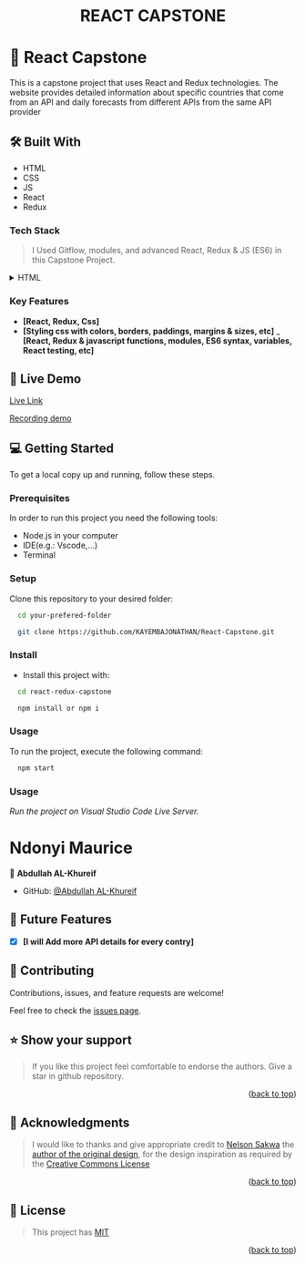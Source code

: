 <div align="center"><h1>REACT CAPSTONE</h1></div>
<!-- 
HOW TO USE::
This is an example of how you may give instructions on setting up your project locally.

Modify this file to match your project and remove sections that don't apply.

REQUIRED SECTIONS:

- Table of Contents
- About the Project
  - Built With
- Authors
- Future Features-
- Mobile version design
- Desktop version design
- Dynamic HTML for featured-speakers

OPTIONAL SECTIONS:

- FAQ

After you're finished please remove all the comments and instructions!
-->

<div align="center">
  <br/>
</div>

# 📗 Table of Contents

- [🛠 Built With](#built-with)
  - [Tech Stack](#tech-stack)
  - [Key Features](#key-features)
- [💻 Getting Started](#getting-started)
  - [Setup](#setup)
  - [Prerequisites](#prerequisites)
  - [Install](#install)
  - [Usage](#usage)
  - [🔭 Future Features](#future-features)
- [👥 Authors](#authors)
- [🤝 Contributing](#contributing)
- [⭐️ Show your support](#support)
- [📝 License](#license)

<!-- PROJECT DESCRIPTION -->

# 📖 React Capstone

This is a capstone project that uses React and Redux technologies. The website provides detailed 
information about specific countries that come from an API and daily forecasts
from different APIs from the same API provider

## 🛠 Built With <a name="built-with"></a>

- HTML
- CSS
- JS
- React
- Redux

### Tech Stack <a name="tech-stack"></a>

> I Used Gitflow, modules, and advanced React, Redux & JS (ES6) in this Capstone Project.

<details>
  <summary>HTML</summary>
  <ul>
    <li><a href="https://www.w3schools.com/html/">HTML</a></li>
     <li><a href="https://www.w3schools.com/css/">CSS</a></li>
     <li><a href="https://www.w3schools.com/css/">Javascript</a></li>
  </ul>
</details>

<!-- Features -->

### Key Features <a name="key-features"></a>

- **[React, Redux, Css]**
- **[Styling css with colors, borders, paddings, margins & sizes, etc]**
  \_ **[React, Redux & javascript functions, modules, ES6 syntax, variables, React testing, etc]**

## 🚀 Live Demo 
<a href="https://weather-website-z9by.onrender.com/">Live Link</a>

<a href="https://www.loom.com/share/68e57c7a969147978a2f80e2dbae0d37">Recording demo</a>

<!-- GETTING STARTED -->

## 💻 Getting Started <a name="getting-started"></a>

To get a local copy up and running, follow these steps.

### Prerequisites

In order to run this project you need the following tools:

- Node.js in your computer
- IDE(e.g.: Vscode,...)
- Terminal

### Setup

Clone this repository to your desired folder:

```sh
  cd your-prefered-folder

  git clone https://github.com/KAYEMBAJONATHAN/React-Capstone.git
```

### Install

- Install this project with:

```sh
  cd react-redux-capstone

  npm install or npm i
```

### Usage

To run the project, execute the following command:

```sh
  npm start

```

### Usage

_Run the project on Visual Studio Code Live Server._

<!--
Example command:

```sh
  rails server
### Deployment

You can deploy this project using:
Not Yet
<!--
Example:

```sh

```
 -->

# <a name="authors">Ndonyi Maurice</a>

👤 **Abdullah AL-Khureif**

- GitHub: [@Abdullah AL-Khureif](https://github.com/OnlyUnknown)

## 🔭 Future Features <a name="future-features"></a>

- [x] **[I will Add more API details for every contry]**

<!-- CONTRIBUTING -->

## 🤝 Contributing <a name="contributing"></a>

Contributions, issues, and feature requests are welcome!

Feel free to check the [issues page](../../issues/).

## ⭐️ Show your support <a name="support"></a>

> If you like this project feel comfortable to endorse the authors. Give a star in github repository.

<p align="right">(<a href="#readme-top">back to top</a>)</p>

<!-- ACKNOWLEDGEMENTS -->

## 🙏 Acknowledgments <a name="acknowledgements"></a>

> I would like to thanks and give appropriate credit to [Nelson Sakwa](https://www.behance.net/sakwadesignstudio) the [author of the original design](<https://www.behance.net/gallery/31579789/Ballhead-App-(Free-PSDs)>), for the design inspiration as required by the [Creative Commons License](https://creativecommons.org/licenses/)

<p align="right">(<a href="#readme-top">back to top</a>)</p>

<!-- LICENSE -->

## 📝 License <a name="License"></a>

> This project has [MIT](./MIT.md)

<p align="right">(<a href="#readme-top">back to top</a>)</p>
